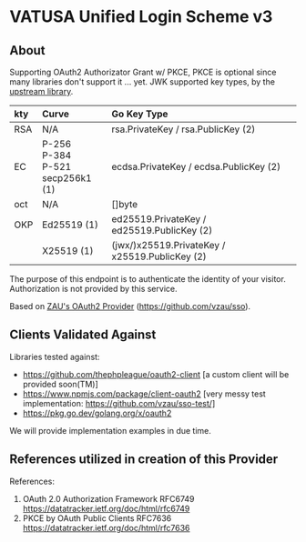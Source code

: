 # VATUSA Unified Login Scheme v3

## About
Supporting OAuth2 Authorizator Grant w/ PKCE, PKCE is optional since many libraries don't support it ... yet. JWK supported key types, by the [upstream library](https://github.com/lestrrat-go/jwx).

| kty | Curve                   | Go Key Type                                   |
|:----|:------------------------|:----------------------------------------------|
| RSA | N/A                     | rsa.PrivateKey / rsa.PublicKey (2)            |
| EC  | P-256<br>P-384<br>P-521<br>secp256k1 (1) | ecdsa.PrivateKey / ecdsa.PublicKey (2)        |
| oct | N/A                     | []byte                                        |
| OKP | Ed25519 (1)             | ed25519.PrivateKey / ed25519.PublicKey (2)    |
|     | X25519 (1)              | (jwx/)x25519.PrivateKey / x25519.PublicKey (2)|

The purpose of this endpoint is to authenticate the identity of your visitor. Authorization is not provided by this service.

Based on [ZAU's OAuth2 Provider](https://github.com/vzau/sso) (https://github.com/vzau/sso).

## Clients Validated Against

Libraries tested against:
- https://github.com/thephpleague/oauth2-client [a custom client will be provided soon(TM)]
- https://www.npmjs.com/package/client-oauth2 [very messy test implementation: https://github.com/vzau/sso-test/]
- https://pkg.go.dev/golang.org/x/oauth2

We will provide implementation examples in due time.

## References utilized in creation of this Provider

References:
1. OAuth 2.0 Authorization Framework RFC6749 https://datatracker.ietf.org/doc/html/rfc6749
2. PKCE by OAuth Public Clients RFC7636 https://datatracker.ietf.org/doc/html/rfc7636